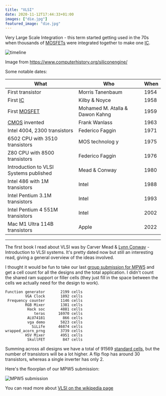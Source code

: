 ```yaml
---
title: "VLSI"
date: 2020-11-12T17:44:33+01:00
images: ["die.jpg"]
featured_image: "die.jpg"
---
```


Very Large Scale Integration - this term started getting used in the 70s when thousands of [MOSFETs](/terminology/mosfet) were
integrated together to make one [IC](/terminology/ic).

![timeline](/timeline.jpg)

Image from https://www.computerhistory.org/siliconengine/

Some notable dates:

| What                                  | Who                             | When     |
|---------------------------------------|---------------------------------|----------|
| First transistor                      | Morris Tanenbaum                | 1954     |
| First [IC](/terminology/ic)           | Kilby & Noyce                   | 1958     |
| First [MOSFET](/terminology/mosfet)   | Mohamed M. Atalla & Dawon Kahng | 1959     |
| [CMOS](/terminology/cmos) invented    | Frank Wanlass                   | 1963     |
| Intel 4004, 2300 transistors          | Federico Faggin                 | 1971     |
| 6502 CPU with 3510 transistors        | MOS technolog y                 | 1975     |
| Z80 CPU with 8500 transistors         | Federico Faggin                 | 1976     |
| Introduction to VLSI Systems published| Mead & Conway                   | 1980     |
| Intel 486 with 1M transistors         | Intel                           | 1988     |
| Intel Pentium 3.1M transistors        | Intel                           | 1993     |
| Intel Pentium 4 551M transistors      | Intel                           | 2002     |
| Mac M1 Ultra 114B transistors         | Apple                           | 2022     |

---

The first book I read about VLSI was by Carver Mead & [Lynn Conway](https://ai.eecs.umich.edu/people/conway/conway.html) - Introduction to VLSI systems. It's pretty dated now but still an interesting read, giving a general overview of the ideas involved.

I thought it would be fun to take our last [group submission for MPW5](/post/mpw5_submitted) and get a cell count for all the designs and the total application. I didn't count the shared ram support or filler cells (they just fill in the space between the cells we actually need for the design to work).

    Function generator       2199 cells
             VGA Clock       1892 cells
     Frequency counter       1146 cells
             RGB Mixer       1381 cells
              Hack soc       4881 cells
                 teras      16970 cells
              ALU74181        866 cells
              vga demo       5823 cells
                SiLife      46874 cells
    wrapped_acorn_prng       3739 cells
             HSV Mixer       4951 cells
              SkullFET        847 cells

Summing across all designs we have a total of 91569 [standard cells](/terminology/standardcell), but the number of transistors will be a lot higher.
A flip flop has around 30 transistors, whereas a single inverter has only 2.

Here's the floorplan of our MPW5 submission:

![MPW5 submission](/mpw5_multi_macro.png)

You can read more about [VLSI on the wikipedia page](https://en.wikipedia.org/wiki/Very_Large_Scale_Integration)
